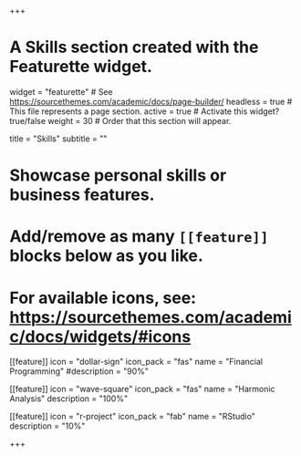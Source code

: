 +++
# A Skills section created with the Featurette widget.
widget = "featurette"  # See https://sourcethemes.com/academic/docs/page-builder/
headless = true  # This file represents a page section.
active = true  # Activate this widget? true/false
weight = 30  # Order that this section will appear.

title = "Skills"
subtitle = ""

# Showcase personal skills or business features.
# 
# Add/remove as many `[[feature]]` blocks below as you like.
# 
# For available icons, see: https://sourcethemes.com/academic/docs/widgets/#icons

[[feature]]
  icon = "dollar-sign"
  icon_pack = "fas"
  name = "Financial Programming"
  #description = "90%"
  
[[feature]]
  icon = "wave-square"
  icon_pack = "fas"
  name = "Harmonic Analysis"
  description = "100%"  
  
[[feature]]
  icon = "r-project"
  icon_pack = "fab"
  name = "RStudio"
  description = "10%"

+++
